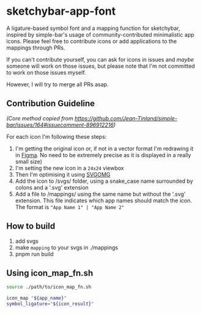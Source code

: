 # sketchybar-app-font
A ligature-based symbol font and a mapping function for sketchybar, inspired by simple-bar's usage of community-contributed minimalistic app icons.
Please feel free to contribute icons or add applications to the mappings through PRs.

If you can't contribute yourself, you can ask for icons in issues and *maybe* someone will work on those issues, but please note that I'm not committed to work on those issues myself.

However, I will try to merge all PRs asap.

## Contribution Guideline

*(Core method copied from https://github.com/Jean-Tinland/simple-bar/issues/164#issuecomment-896912216)*

For each icon I'm following these steps:

1. I'm getting the original icon or, if not in a vector format I'm redrawing it in [Figma](https://www.figma.com). No need to be extremely precise as it is displayed in a really small size)
2. I'm setting the new icon in a `24x24` viewbox
3. Then I'm optimising it using [SVGOMG](https://jakearchibald.github.io/svgomg/)
4. Add the icon to /svgs/ folder, using a snake_case name surrounded by colons and a '.svg' extension
5. Add a file to /mappings/ using the same name but without the '.svg' extension. This file indicates which app names should match the icon. The format is `"App Name 1" | "App Name 2"`

## How to build 

1. add svgs
2. make `mapping` to your svgs in ./mappings
3. pnpm run build

## Using icon_map_fn.sh

```bash
source ./path/to/icon_map_fn.sh

icon_map "${app_name}"
symbol_ligature="${icon_result}"
```

